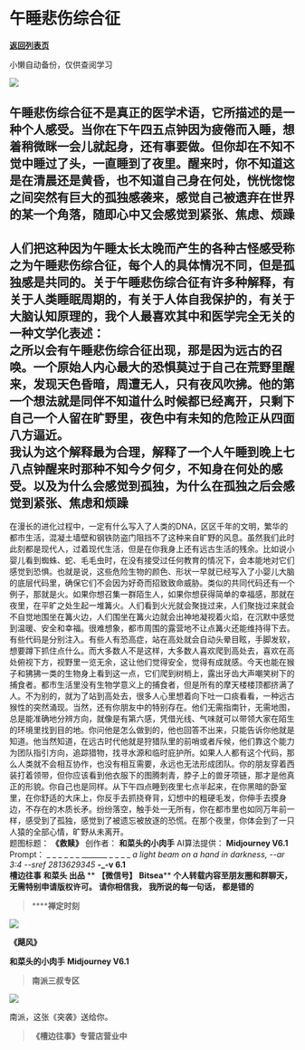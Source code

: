 # 午睡悲伤综合征

[**返回列表页**](/gzh/槽边往事)

小懒自动备份，仅供查阅学习

![](https://mmbiz.qpic.cn/mmbiz_jpg/Ia6gU9JNtkqOYOnYzsyH5YyG1DuDd8rrvygDwY0ibt6IuZEwowCG8GUKc2eIMOaXIc2DPv4EEXky6YKaDUZZAgA/640?wx_fmt=jpeg&from;=appmsg)

午睡悲伤综合征不是真正的医学术语，它所描述的是一种个人感受。当你在下午四五点钟因为疲倦而入睡，想着稍微眯一会儿就起身，还有事要做。但你却在不知不觉中睡过了头，一直睡到了夜里。醒来时，你不知道这是在清晨还是黄昏，也不知道自己身在何处，恍恍惚惚之间突然有巨大的孤独感袭来，感觉自己被遗弃在世界的某一个角落，随即心中又会感觉到紧张、焦虑、烦躁
---
人们把这种因为午睡太长太晚而产生的各种古怪感受称之为午睡悲伤综合征，每个人的具体情况不同，但是孤独感是共同的。关于午睡悲伤综合征有许多种解释，有关于人类睡眠周期的，有关于人体自我保护的，有关于大脑认知原理的，我个人最喜欢其中和医学完全无关的一种文学化表述：  
之所以会有午睡悲伤综合征出现，那是因为远古的召唤。一个原始人内心最大的恐惧莫过于自己在荒野里醒来，发现天色昏暗，周遭无人，只有夜风吹拂。他的第一个想法就是同伴不知道什么时候都已经离开，只剩下自己一个人留在旷野里，夜色中有未知的危险正从四面八方逼近。  
我认为这个解释最为合理，解释了一个人午睡到晚上七八点钟醒来时那种不知今夕何夕，不知身在何处的感受。以及为什么会感觉到孤独，为什么在孤独之后会感觉到紧张、焦虑和烦躁
---
在漫长的进化过程中，一定有什么写入了人类的DNA，区区千年的文明，繁华的都市生活，混凝土墙壁和钢铁防盗门阻挡不了这种来自旷野的风息。虽然我们此时此刻都是现代人，过着现代生活，但是在你我身上还有远古生活的残余。比如说小婴儿看到蜘蛛、蛇、毛毛虫时，在没有接受过任何教育的情况下，会本能地对它们感觉到恐惧。也就是说，这些危险生物的颜色、形状一早就已经写入了小婴儿大脑的底层代码里，确保它们不会因为好奇而招致致命威胁。类似的共同代码还有一个例子，那就是火。如果你想召集一群陌生人，如果你想获得简单的幸福感，那就在夜里，在平旷之处生起一堆篝火。人们看到火光就会聚拢过来，人们聚拢过来就会不自觉地围坐在篝火边，人们围坐在篝火边就会出神地凝视着火焰，在沉默中感觉到温暖、安全和幸福。很难想象，都市周围的露营地不让点篝火还能维持得下去。有些代码是分别注入。有些人有恐高症，站在高处就会自动头晕目眩，手脚发软，想要蹲下抓住点什么。而大多数人不是这样，大多数人喜欢爬到高处去，喜欢在高处俯视下方，视野里一览无余，这让他们觉得安全，觉得有成就感。今天也能在猴子和狒狒一类的生物身上看到这一点，它们爬到树梢上，露出牙齿大声嘲笑树下的捕食者。都市生活里没有生物学意义上的捕食者，但是所有的摩天楼楼顶都挤满了人。不为别的，就为了站到高处去，很多人心里想着向下吐一口痰看看，一种远古猴性的突然涌现。当然，还有你朋友中的特别存在。他们无需指南针，无需地图，总是能准确地分辨方向，就像是有第六感，凭借光线、气味就可以带领大家在陌生的环境里找到目的地。你问他是怎么做到的，他也回答不出来，只能告诉你他就是知道。他当然知道，在远古时代他就是狩猎队里的前哨或者斥候，他们靠这个能力为团队指引方向，追踪猎物，找寻水源和临时庇护所。如果人人都有这个代码，那么人类就不会相互协作，也没有相互需要，永远也无法形成团队。你的朋友穿着西装打着领带，但你应该看到他衣服下的图腾刺青，脖子上的兽牙项链，那才是他真正的形貌。你自己也是同样。从下午四点睡到夜里七点半起来，在你黑暗的卧室里，在你舒适的大床上，你反手去抓挠脊背，幻想中的粗硬毛发，你伸手去摸身边，不存在的木质长矛。纷纷落空，触手处一无所有，你在都市里也如同万年前一样，感受到了孤独，感觉到了被遗忘被放逐的恐慌。在那个夜里，你体会到了一只人猿的全部心情，旷野从未离开。  
题图标题： **《救赎》** 创作者： **和菜头的小肉手** AI算法提供： **Midjourney V6.1** Prompt： _ _ _ _ _
_ _______ _ _ _ _ _a light beam on a hand in darkness, --ar 3:4 _\--sref
2813629345__ __-_-v 6.1__  
 **槽边往事** **和菜头 出品** ** **【微信号】** **Bitsea**** **个人转载内容至朋友圈和群聊天，无需特别申请版权许可。**
**请你相信我，** **我所说的每一句话，** **都是错的**

>  ******禅定时刻**

![](https://mmbiz.qpic.cn/mmbiz_jpg/Ia6gU9JNtkozP5gav9wAibX4mdeibFmERpPm59NUIAJ0gb1EbE2lJ3jPfhao9jh0DmURvgcClgOjAGSgAuQ0IfuA/640?wx_fmt=jpeg&from;=appmsg)

 **《飓风》**

 **和菜头的小肉手** **Midjourney V6.1**

>  **南派三叔专区**

![](https://mmbiz.qpic.cn/mmbiz_jpg/Ia6gU9JNtkqvNHlyIvib7QPm95U3icB80HDiaEEI47ae2ptxyP0x5VClia3EUl1cibcwRtQickeFIXrroErcCbSkQZvw/640?wx_fmt=jpeg&from;=appmsg)

南派，这张《突袭》送给你。

>  **《槽边往事》专营店营业中**

  

